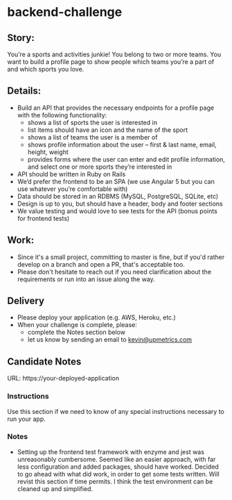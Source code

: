 # backend-challenge

## Story:
You’re a sports and activities junkie! You belong to two or more teams. You want to build a profile page to show people which teams you’re a part of and which sports you love. 

## Details:
* Build an API that provides the necessary endpoints for a profile page with the following functionality:  
  * shows a list of sports the user is interested in
  * list items should have an icon and the name of the sport
  * shows a list of teams the user is a member of
  * shows profile information about the user – first & last name, email, height, weight
  * provides forms where the user can enter and edit profile information, and select one or more sports they’re interested in
* API should be written in Ruby on Rails
* We’d prefer the frontend to be an SPA (we use Angular 5 but you can use whatever you’re comfortable with)
* Data should be stored in an RDBMS (MySQL, PostgreSQL, SQLite, etc)
* Design is up to you, but should have a header, body and footer sections
* We value testing and would love to see tests for the API (bonus points for frontend tests)

## Work:
* Since it's a small project, committing to master is fine, but if you'd rather develop on a branch and open a PR, that's acceptable too.
* Please don't hesitate to reach out if you need clarification about the requirements or run into an issue along the way.

## Delivery
* Please deploy your application (e.g. AWS, Heroku, etc.)
* When your challenge is complete, please:
  * complete the Notes section below
  * let us know by sending an email to kevin@upmetrics.com  
  
## Candidate Notes

URL: https://your-deployed-application

### Instructions
Use this section if we need to know of any special instructions necessary to run your app.

### Notes
- Setting up the frontend test framework with enzyme and jest was unreasonably cumbersome. Seemed like an easier approach, with far less configuration and added packages, should have worked. Decided to go ahead with what did work, in order to get some tests written. Will revist this section if time permits. I think the test environment can be cleaned up and simplified.
